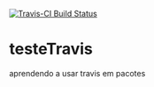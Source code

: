 [![Travis-CI Build Status](https://travis-ci.org/Athospd/testeTravis.svg?branch=master)](https://travis-ci.org/Athospd/testeTravis)


# testeTravis
aprendendo a usar travis em pacotes
